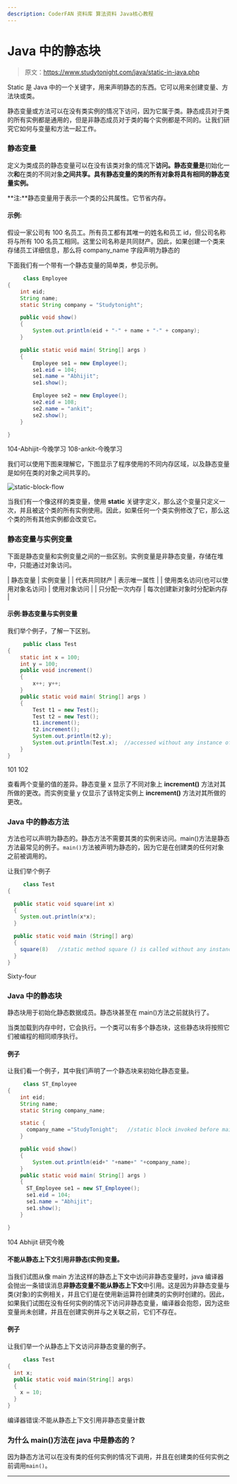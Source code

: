 ```yaml
---
description: CoderFAN 资料库 算法资料 Java核心教程
---
```


# Java 中的静态块

> 原文：<https://www.studytonight.com/java/static-in-java.php>

Static 是 Java 中的一个关键字，用来声明静态的东西。它可以用来创建变量、方法块或类。

静态变量或方法可以在没有类实例的情况下访问，因为它属于类。静态成员对于类的所有实例都是通用的，但是非静态成员对于类的每个实例都是不同的。让我们研究它如何与变量和方法一起工作。

### 静态变量

定义为类成员的静态变量可以在没有该类对象的情况下**访问。静态变量是**初始化一次**和**在类的不同对象**之间共享。具有静态变量的类的所有对象将具有相同的静态变量实例。**

**注:**静态变量用于表示一个类的公共属性。它节省内存。

#### 示例:

假设一家公司有 100 名员工。所有员工都有其唯一的姓名和员工 id，但公司名称将与所有 100 名员工相同。这里公司名称是共同财产。因此，如果创建一个类来存储员工详细信息，那么将 company_name 字段声明为静态的

下面我们有一个带有一个静态变量的简单类，参见示例。

```java
	 class Employee
{
    int eid;
    String name;
    static String company = "Studytonight";

    public void show()
    {
        System.out.println(eid + "-" + name + "-" + company);
    }

    public static void main( String[] args )
    {
        Employee se1 = new Employee();
        se1.eid = 104;
        se1.name = "Abhijit";
        se1.show();

        Employee se2 = new Employee();
        se2.eid = 108;
        se2.name = "ankit";
        se2.show();
    }

} 

```

104-Abhijit-今晚学习 108-ankit-今晚学习

我们可以使用下图来理解它，下图显示了程序使用的不同内存区域，以及静态变量是如何在类的对象之间共享的。

![static-block-flow](img/c63d21ed43de93db7d812cfb6d428968.png)

当我们有一个像这样的类变量，使用 **static** 关键字定义，那么这个变量只定义一次，并且被这个类的所有实例使用。因此，如果任何一个类实例修改了它，那么这个类的所有其他实例都会改变它。

### 静态变量与实例变量

下面是静态变量和实例变量之间的一些区别。实例变量是非静态变量，存储在堆中，只能通过对象访问。

| 静态变量 | 实例变量 |
| 代表共同财产 | 表示唯一属性 |
| 使用类名访问(也可以使用对象名访问) | 使用对象访问 |
| 只分配一次内存 | 每次创建新对象时分配新内存 |

#### 示例:静态变量与实例变量

我们举个例子，了解一下区别。

```java
	 public class Test
{
    static int x = 100;
    int y = 100;
    public void increment()
    {
        x++; y++;
    }
    public static void main( String[] args )
    {
        Test t1 = new Test();
        Test t2 = new Test();
        t1.increment();
        t2.increment();
        System.out.println(t2.y);
        System.out.println(Test.x);  //accessed without any instance of class.
    }
} 

```

101 102

查看两个变量的值的差异。静态变量 x 显示了不同对象上 **increment()** 方法对其所做的更改。而实例变量 y 仅显示了该特定实例上 **increment()** 方法对其所做的更改。

### Java 中的静态方法

方法也可以声明为静态的。静态方法不需要其类的实例来访问。main()方法是静态方法最常见的例子。`main()`方法被声明为静态的，因为它是在创建类的任何对象之前被调用的。

让我们举个例子

```java
	 class Test
{

  public static void square(int x)
  {  
    System.out.println(x*x);
  }

  public static void main (String[] arg)
  {
    square(8)   //static method square () is called without any instance of class.
  }
} 

```

Sixty-four

### Java 中的静态块

静态块用于初始化静态数据成员。静态块甚至在 main()方法之前就执行了。

当类加载到内存中时，它会执行。一个类可以有多个静态块，这些静态块将按照它们被编程的相同顺序执行。

#### 例子

让我们看一个例子，其中我们声明了一个静态块来初始化静态变量。

```java
	 class ST_Employee
{
    int eid;
    String name;
    static String company_name;

    static {
      company_name ="StudyTonight";   //static block invoked before main() method
    }

    public void show()
    {
        System.out.println(eid+" "+name+" "+company_name);
    }
    public static void main( String[] args )
    {
      ST_Employee se1 = new ST_Employee();
      se1.eid = 104;
      se1.name = "Abhijit";
      se1.show();
    }

} 

```

104 Abhijit 研究今晚

#### **不能从静态上下文引用非静态(实例)变量。**

当我们试图从像 main 方法这样的静态上下文中访问非静态变量时，java 编译器会抛出一条错误消息**非静态变量不能从静态上下文**中引用。这是因为非静态变量与类(对象)的实例相关，并且它们是在使用新运算符创建类的实例时创建的。因此，如果我们试图在没有任何实例的情况下访问非静态变量，编译器会抱怨，因为这些变量尚未创建，并且在创建实例并与之关联之前，它们不存在。

#### 例子

让我们举一个从静态上下文访问非静态变量的例子。

```java
	 class Test
{
  int x;
  public static void main(String[] args)
  {
    x = 10;
  }
} 

```

编译器错误:不能从静态上下文引用非静态变量计数

### 为什么 main()方法在 java 中是静态的？

因为静态方法可以在没有类的任何实例的情况下调用，并且在创建类的任何实例之前调用`main()`。

* * *